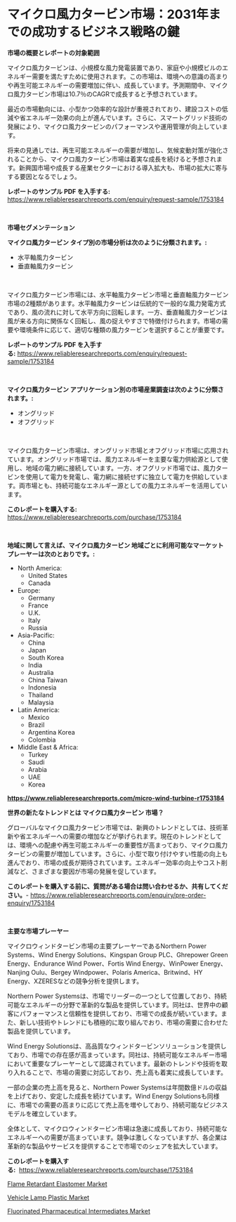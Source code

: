<p><h1>マイクロ風力タービン市場：2031年までの成功するビジネス戦略の鍵</h1></p><p><strong>市場の概要とレポートの対象範囲</strong></p>
<p><p>マイクロ風力タービンは、小規模な風力発電装置であり、家庭や小規模ビルのエネルギー需要を満たすために使用されます。この市場は、環境への意識の高まりや再生可能エネルギーの需要増加に伴い、成長しています。予測期間中、マイクロ風力タービン市場は10.7％のCAGRで成長すると予想されています。</p><p>最近の市場動向には、小型かつ効率的な設計が重視されており、建設コストの低減や省エネルギー効果の向上が進んでいます。さらに、スマートグリッド技術の発展により、マイクロ風力タービンのパフォーマンスや運用管理が向上しています。</p><p>将来の見通しでは、再生可能エネルギーの需要が増加し、気候変動対策が強化されることから、マイクロ風力タービン市場は着実な成長を続けると予想されます。新興国市場や成長する産業セクターにおける導入拡大も、市場の拡大に寄与する要因となるでしょう。</p></p>
<p><strong>レポートのサンプル PDF を入手する:</strong> <a href="https://www.reliableresearchreports.com/enquiry/request-sample/1753184">https://www.reliableresearchreports.com/enquiry/request-sample/1753184</a></p>
<p>&nbsp;</p>
<p><strong>市場セグメンテーション</strong></p>
<p><strong>マイクロ風力タービン タイプ別の市場分析は次のように分類されます。:</strong></p>
<p><ul><li>水平軸風力タービン</li><li>垂直軸風力タービン</li></ul></p>
<p>&nbsp;</p>
<p><p>マイクロ風力タービン市場には、水平軸風力タービン市場と垂直軸風力タービン市場の2種類があります。水平軸風力タービンは伝統的で一般的な風力発電方式であり、風の流れに対して水平方向に回転します。一方、垂直軸風力タービンは風が来る方向に関係なく回転し、風の捉えやすさで特徴付けられます。市場の需要や環境条件に応じて、適切な種類の風力タービンを選択することが重要です。</p></p>
<p><strong>レポートのサンプル PDF を入手する:</strong>&nbsp;<a href="https://www.reliableresearchreports.com/enquiry/request-sample/1753184">https://www.reliableresearchreports.com/enquiry/request-sample/1753184</a></p>
<p>&nbsp;</p>
<p><strong> マイクロ風力タービン アプリケーション別の市場産業調査は次のように分類されます。:</strong></p>
<p><ul><li>オングリッド</li><li>オフグリッド</li></ul></p>
<p>&nbsp;</p>
<p><p>マイクロ風力タービン市場は、オングリッド市場とオフグリッド市場に応用されています。オングリッド市場では、風力エネルギーを主要な電力供給源として使用し、地域の電力網に接続しています。一方、オフグリッド市場では、風力タービンを使用して電力を発電し、電力網に接続せずに独立して電力を供給しています。両市場とも、持続可能なエネルギー源としての風力エネルギーを活用しています。</p></p>
<p><strong>このレポートを購入する:</strong>&nbsp; <a href="https://www.reliableresearchreports.com/purchase/1753184">https://www.reliableresearchreports.com/purchase/1753184</a></p>
<p>&nbsp;</p>
<p><strong>地域に関して言えば、マイクロ風力タービン 地域ごとに利用可能なマーケットプレーヤーは次のとおりです。:</strong></p>
<p><ul>
    <li>
        North America:
        <ul>
            <li>United States</li>
            <li>Canada</li>
        </ul>
    </li>
    <li>
        Europe:
        <ul>
            <li>Germany</li>
            <li>France</li>
            <li>U.K.</li>
            <li>Italy</li>
            <li>Russia</li>
        </ul>
    </li>
    <li>
        Asia-Pacific:
        <ul>
            <li>China</li>
            <li>Japan</li>
            <li>South Korea</li>
            <li>India</li>
            <li>Australia</li>
            <li>China Taiwan</li>
            <li>Indonesia</li>
            <li>Thailand</li>
            <li>Malaysia</li>
        </ul>
    </li>
    <li>
        Latin America:
        <ul>
            <li>Mexico</li>
            <li>Brazil</li>
            <li>Argentina Korea</li>
            <li>Colombia</li>
        </ul>
    </li>
    <li>
        Middle East & Africa:
        <ul>
            <li>Turkey</li>
            <li>Saudi</li>
            <li>Arabia</li>
            <li>UAE</li>
            <li>Korea</li>
        </ul>
    </li>
    </ul></p>
<p><strong><a href="https://www.reliableresearchreports.com/micro-wind-turbine-r1753184">https://www.reliableresearchreports.com/micro-wind-turbine-r1753184</a></strong>&nbsp;</p>
<p><strong>世界の新たなトレンドとは マイクロ風力タービン 市場？</strong></p>
<p><p>グローバルなマイクロ風力タービン市場では、新興のトレンドとしては、技術革新や省エネルギーへの需要の増加などが挙げられます。現在のトレンドとしては、環境への配慮や再生可能エネルギーの重要性が高まっており、マイクロ風力タービンの需要が増加しています。さらに、小型で取り付けやすい性能の向上も進んでおり、市場の成長が期待されています。エネルギー効率の向上やコスト削減など、さまざまな要因が市場の発展を促しています。</p></p>
<p><strong>このレポートを購入する前に、質問がある場合は問い合わせるか、共有してください。</strong>- <a href="https://www.reliableresearchreports.com/enquiry/pre-order-enquiry/1753184">https://www.reliableresearchreports.com/enquiry/pre-order-enquiry/1753184</a></p>
<p>&nbsp;</p>
<p><strong>主要な市場プレーヤー</strong></p>
<p><p>マイクロウィンドタービン市場の主要プレーヤーであるNorthern Power Systems、Wind Energy Solutions、Kingspan Group PLC、Ghrepower Green Energy、Endurance Wind Power、Fortis Wind Energy、WinPower Energy、Nanjing Oulu、Bergey Windpower、Polaris America、Britwind、HY Energy、XZERESなどの競争分析を提供します。</p><p>Northern Power Systemsは、市場でリーダーの一つとして位置しており、持続可能なエネルギーの分野で革新的な製品を提供しています。同社は、世界中の顧客にパフォーマンスと信頼性を提供しており、市場での成長が続いています。また、新しい技術やトレンドにも積極的に取り組んでおり、市場の需要に合わせた製品を提供しています。</p><p>Wind Energy Solutionsは、高品質なウィンドタービンソリューションを提供しており、市場での存在感が高まっています。同社は、持続可能なエネルギー市場において重要なプレーヤーとして認識されています。最新のトレンドや技術を取り入れることで、市場の需要に対応しており、売上高も着実に成長しています。</p><p>一部の企業の売上高を見ると、Northern Power Systemsは年間数億ドルの収益を上げており、安定した成長を続けています。Wind Energy Solutionsも同様に、市場での需要の高まりに応じて売上高を増やしており、持続可能なビジネスモデルを確立しています。</p><p>全体として、マイクロウィンドタービン市場は急速に成長しており、持続可能なエネルギーへの需要が高まっています。競争は激しくなっていますが、各企業は革新的な製品やサービスを提供することで市場でのシェアを拡大しています。</p></p>
<p><strong>このレポートを購入する:</strong>&nbsp;&nbsp;<a href="https://www.reliableresearchreports.com/purchase/1753184">https://www.reliableresearchreports.com/purchase/1753184</a></p>
<p><p><a href="https://www.linkedin.com/pulse/flame-retardant-elastomer-market-growth-trends-covid-19-zq8ye?trackingId=Pyt6OOfFv6MfZm9kw%2BJaUw%3D%3D">Flame Retardant Elastomer Market</a></p><p><a href="https://www.linkedin.com/pulse/vehicle-lamp-plastic-market-size-growth-outlook-from-2024-wbdse?trackingId=1IG%2FdihciN6RLqtKQChcAg%3D%3D">Vehicle Lamp Plastic Market</a></p><p><a href="https://www.linkedin.com/pulse/fluorinated-pharmaceutical-intermediates-market-size-drpbe?trackingId=lUQnCVzzaJPaxC7q7F2FZQ%3D%3D">Fluorinated Pharmaceutical Intermediates Market</a></p></p>